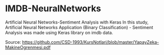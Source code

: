 # IMDB-NeuralNetworks
Artificial Neural Networks-Sentiment Analysis with Keras
In this study, Artificial Neural Networks Application (Binary Classification) - Sentiment Analysis was made using Keras library on imdb data.

Source: https://github.com/CSD-1993/KursNotlari/blob/master/YapayZeka-MakineOgrenmesi.pdf
